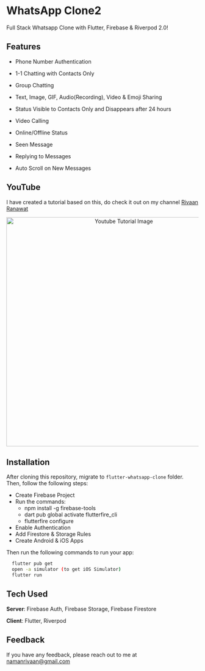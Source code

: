 # WhatsApp Clone2

Full Stack Whatsapp Clone with Flutter, Firebase & Riverpod 2.0!

## Features
- Phone Number Authentication
- 1-1 Chatting with Contacts Only
- Group Chatting
- Text, Image, GIF, Audio(Recording), Video & Emoji Sharing
- Status Visible to Contacts Only and Disappears after 24 hours
- Video Calling
- Online/Offline Status
- Seen Message
- Replying to Messages

- Auto Scroll on New Messages

## YouTube
I have created a tutorial based on this, do check it out on my channel [Rivaan Ranawat](https://youtu.be/yqwfP2vXWJQ) 

<p align="center">
  <img width="600" src="https://github.com/RivaanRanawat/flutter-whatsapp-clone/blob/master/screenshot.jpg" alt="Youtube Tutorial Image">
</p>


## Installation
After cloning this repository, migrate to ```flutter-whatsapp-clone``` folder. Then, follow the following steps:
- Create Firebase Project
- Run the commands:
  - npm install -g firebase-tools
  - dart pub global activate flutterfire_cli
  - flutterfire configure
- Enable Authentication
- Add Firestore & Storage Rules
- Create Android & iOS Apps

Then run the following commands to run your app:
```bash
  flutter pub get
  open -a simulator (to get iOS Simulator)
  flutter run
```

## Tech Used
**Server**: Firebase Auth, Firebase Storage, Firebase Firestore

**Client**: Flutter, Riverpod
    
## Feedback

If you have any feedback, please reach out to me at namanrivaan@gmail.com

